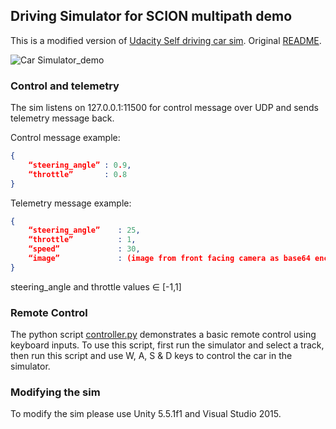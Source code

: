 ## Driving Simulator for SCION multipath demo

This is a modified version of [Udacity Self driving car sim](https://github.com/udacity/self-driving-car-sim). Original [README](./README_ORG.md).

![Car Simulator_demo](./sim_demo.gif)

### Control and telemetry

The sim listens on 127.0.0.1:11500 for control message over UDP and sends telemetry message back.

Control message example:

```json
{
    “steering_angle” : 0.9,
    “throttle”       : 0.8
}
```

Telemetry message example:

```json
{
    “steering_angle”    : 25,
    “throttle”          : 1,
    “speed”             : 30,
    “image”             : (image from front facing camera as base64 encoded string)
}
```

steering_angle and throttle values ∈ [-1,1]

### Remote Control

The python script [controller.py](./controller/controller.py) demonstrates a basic remote control using keyboard inputs. To use this script, first run the simulator and select a track, then run this script and use W, A, S & D keys to control the car in the simulator.

### Modifying the sim

To modify the sim please use Unity 5.5.1f1 and Visual Studio 2015.
